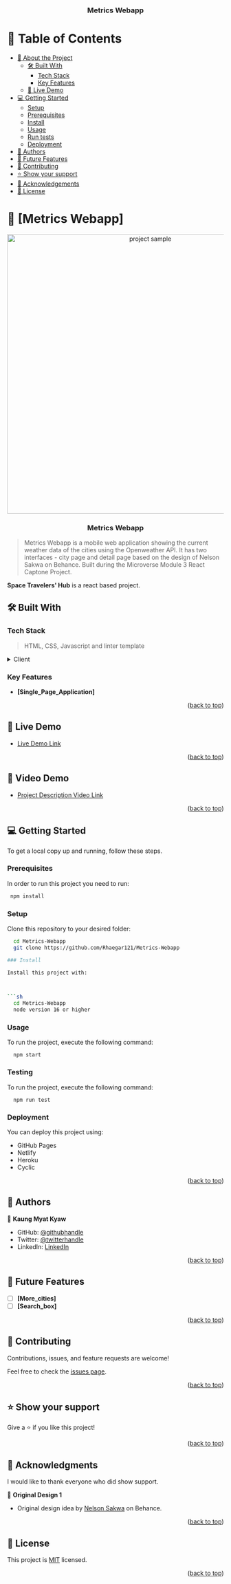 <a name="readme-top"></a>

<div align="center">

  <h3><b>Metrics Webapp</b></h3>

</div>

<!-- TABLE OF CONTENTS -->

# 📗 Table of Contents

- [📖 About the Project](#about-project)
  - [🛠 Built With](#built-with)
    - [Tech Stack](#tech-stack)
    - [Key Features](#key-features)
  - [🚀 Live Demo](#live-demo)
- [💻 Getting Started](#getting-started)
  - [Setup](#setup)
  - [Prerequisites](#prerequisites)
  - [Install](#install)
  - [Usage](#usage)
  - [Run tests](#run-tests)
  - [Deployment](#triangular_flag_on_post-deployment)
- [👥 Authors](#authors)
- [🔭 Future Features](#future-features)
- [🤝 Contributing](#contributing)
- [⭐️ Show your support](#support)
- [🙏 Acknowledgements](#acknowledgements)
- [📝 License](#license)

<!-- PROJECT DESCRIPTION -->

# 📖 [Metrics Webapp] <a name="about-project"></a>

<div align="center">
  <img src="src/assets/metricswebapp.png" alt="project sample" width="650"  height="auto" />
  <br/>

  <h3><b>Metrics Webapp</b></h3>

</div>

> Metrics Webapp is a mobile web application showing the current weather data of the cities using the Openweather API. It has two interfaces - city page and detail page based on the design of Nelson Sakwa on Behance. Built during the Microverse Module 3 React Captone Project.

**Space Travelers' Hub** is a react based project.

## 🛠 Built With <a name="built-with"></a>

### Tech Stack <a name="tech-stack"></a>

> HTML, CSS, Javascript and linter template

<details>
  <summary>Client</summary>
  <ul>
    <li><a href="https://reactjs.org/">React.js</a></li>
  </ul>
</details>


<!-- Features -->

### Key Features <a name="key-features"></a>

- **[Single_Page_Application]**

<p align="right">(<a href="#readme-top">back to top</a>)</p>

<!-- LIVE DEMO -->

## 🚀 Live Demo <a name="live-demo"></a>

- [Live Demo Link](https://metrics-webapp-mjkm.onrender.com/)

<p align="right">(<a href="#readme-top">back to top</a>)</p>

<!-- VideoDEMO -->

## 🚀 Video Demo <a name="live-demo"></a>

- [Project Description Video Link](https://www.loom.com/share/eb5d418ed19246c58b628bb376c4111b)

<p align="right">(<a href="#readme-top">back to top</a>)</p>

<!-- GETTING STARTED -->

## 💻 Getting Started <a name="getting-started"></a>

To get a local copy up and running, follow these steps.

### Prerequisites

In order to run this project you need to run:


```sh
 npm install
```


### Setup

Clone this repository to your desired folder:


```sh
  cd Metrics-Webapp
  git clone https://github.com/Rhaegar121/Metrics-Webapp

### Install

Install this project with:



```sh
  cd Metrics-Webapp
  node version 16 or higher
```


### Usage

To run the project, execute the following command:


```
  npm start
```

### Testing

To run the project, execute the following command:

```
  npm run test
```

### Deployment

You can deploy this project using:

- GitHub Pages
- Netlify
- Heroku
- Cyclic


<p align="right">(<a href="#readme-top">back to top</a>)</p>

<!-- AUTHORS -->

## 👥 Authors <a name="authors"></a>

👤 **Kaung Myat Kyaw**

- GitHub: [@githubhandle](https://github.com/Rhaegar121)
- Twitter: [@twitterhandle](https://twitter.com/Rhaegar121)
- LinkedIn: [LinkedIn](https://www.linkedin.com/in/kaungmyatkyaw/)

<p align="right">(<a href="#readme-top">back to top</a>)</p>

<!-- FUTURE FEATURES -->

## 🔭 Future Features <a name="future-features"></a>

- [ ] **[More_cities]**
- [ ] **[Search_box]**

<p align="right">(<a href="#readme-top">back to top</a>)</p>

<!-- CONTRIBUTING -->

## 🤝 Contributing <a name="contributing"></a>

Contributions, issues, and feature requests are welcome!

Feel free to check the [issues page](../../issues/).

<p align="right">(<a href="#readme-top">back to top</a>)</p>

<!-- SUPPORT -->

## ⭐️ Show your support <a name="support"></a>

Give a ⭐️ if you like this project!

<p align="right">(<a href="#readme-top">back to top</a>)</p>

<!-- ACKNOWLEDGEMENTS -->

## 🙏 Acknowledgments <a name="acknowledgements"></a>

I would like to thank everyone who did show support.

👤 **Original Design 1**
- Original design idea by [Nelson Sakwa](https://www.behance.net/sakwadesignstudio) on Behance.

<p align="right">(<a href="#readme-top">back to top</a>)</p>

<!-- LICENSE -->

## 📝 License <a name="license"></a>

This project is [MIT](./LICENSE) licensed.

<p align="right">(<a href="#readme-top">back to top</a>)</p>